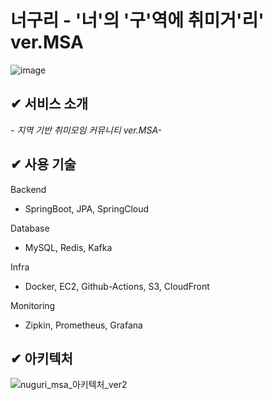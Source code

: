 # 너구리 - '너'의 '구'역에 취미거'리' ver.MSA

![image](https://github.com/heptris/nuguri-msa/assets/95201136/5798f5bd-6575-43cb-8477-54e4a0b1122d)

## ✔ 서비스 소개
_- 지역 기반 취미모임 커뮤니티 ver.MSA-_

## ✔ 사용 기술
Backend
- SpringBoot, JPA, SpringCloud

Database
- MySQL, Redis, Kafka

Infra
- Docker, EC2, Github-Actions, S3, CloudFront

Monitoring
- Zipkin, Prometheus, Grafana

## ✔ 아키텍처

![nuguri_msa_아키텍처_ver2](https://github.com/heptris/nuguri-msa/assets/95201136/3c9736bc-ef24-40dc-b6d4-7590700da4f9)
